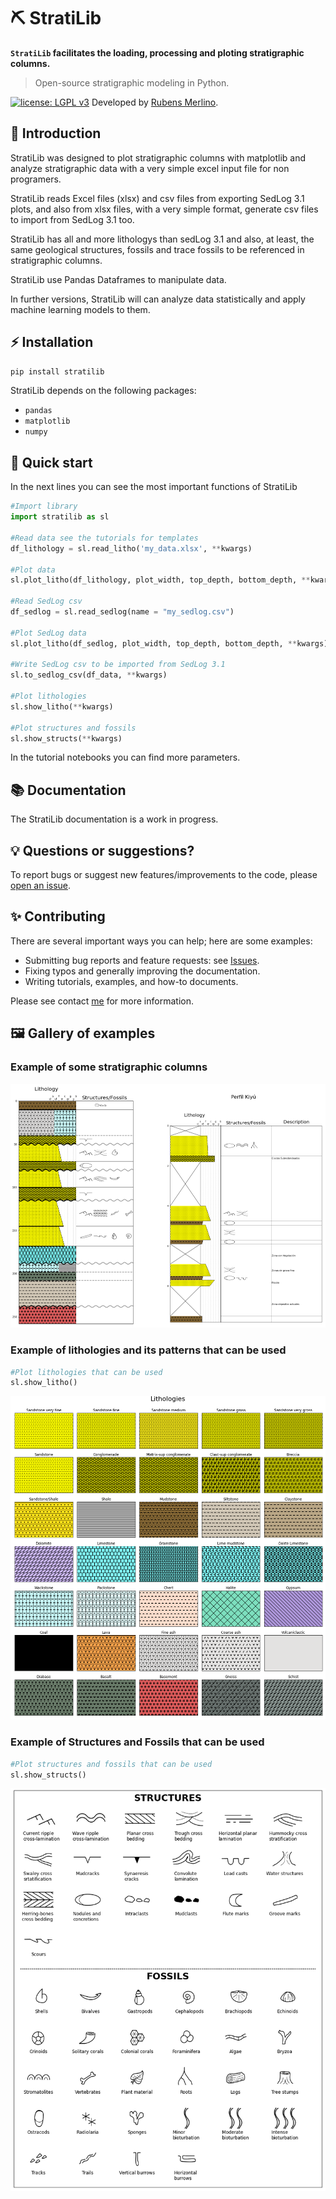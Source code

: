 # ⛏️ StratiLib

**`StratiLib` facilitates the loading, processing and ploting stratigraphic columns.**

>Open-source stratigraphic modeling in Python.

[![license: LGPL v3](https://img.shields.io/badge/license-LGPL%20v3-blue.svg)](https://github.com/rubensdmp/StratiLib/blob/main/LICENCE)
Developed by [Rubens Merlino](https://www.linkedin.com/in/rubens-merlino-uy/).

## 📝 Introduction

StratiLib was designed to plot stratigraphic columns with matplotlib and analyze stratigraphic data with a very simple excel input file for non programers.

StratiLib reads Excel files (xlsx) and csv files from exporting SedLog 3.1 plots, and also from xlsx files, with a very simple format, generate csv files to import from SedLog 3.1 too.

StratiLib has all and more lithologys than sedLog 3.1 and also, at least, the same geological structures, fossils and trace fossils to be referenced in stratigraphic columns.

StratiLib use Pandas Dataframes to manipulate data.

In further versions, StratiLib will can analyze data statistically and apply machine learning models to them. 


## ⚡ Installation

``` python
pip install stratilib
```

StratiLib depends on the following packages:

-   `pandas`
-   `matplotlib`
-   `numpy`


## 📓 Quick start

In the next lines you can see the most important functions of StratiLib

``` python
#Import library
import stratilib as sl

#Read data see the tutorials for templates
df_lithology = sl.read_litho('my_data.xlsx', **kwargs)

#Plot data
sl.plot_litho(df_lithology, plot_width, top_depth, bottom_depth, **kwargs)

#Read SedLog csv
df_sedlog = sl.read_sedlog(name = "my_sedlog.csv")

#Plot SedLog data
sl.plot_litho(df_sedlog, plot_width, top_depth, bottom_depth, **kwargs)

#Write SedLog csv to be imported from SedLog 3.1
sl.to_sedlog_csv(df_data, **kwargs)

#Plot lithologies
sl.show_litho(**kwargs)

#Plot structures and fossils
sl.show_structs(**kwargs)
```

In the tutorial notebooks you can find more parameters.


## 📚 Documentation

The StratiLib documentation is a work in progress.

## 💡 Questions or suggestions?

To report bugs or suggest new features/improvements to the code, please [open an issue](https://github.com/rubensdmp/StratiLib/issues).

## ✨ Contributing

There are several important ways you can help; here are some examples:

- Submitting bug reports and feature requests: see [Issues](https://github.com/rubensdmp/StratiLib/issues).
- Fixing typos and generally improving the documentation.
- Writing tutorials, examples, and how-to documents.

Please see contact [me](https://www.linkedin.com/in/rubens-merlino-uy/) for more information.

## 🖼️ Gallery of examples


### Example of some stratigraphic columns
![Example 1](https://github.com/rubensdmp/StratiLib/blob/main/images/readme/columns.png?raw=true)



### Example of lithologies and its patterns that can be used
``` python
#Plot lithologies that can be used
sl.show_litho()
```
![Example 1](https://github.com/rubensdmp/StratiLib/blob/main/images/readme/lithologies.png?raw=true)



### Example of Structures and Fossils that can be used
``` python
#Plot structures and fossils that can be used
sl.show_structs()
```
![Example 2](https://github.com/rubensdmp/StratiLib/blob/main/images/readme/StructuresANDFossils.png?raw=true)

